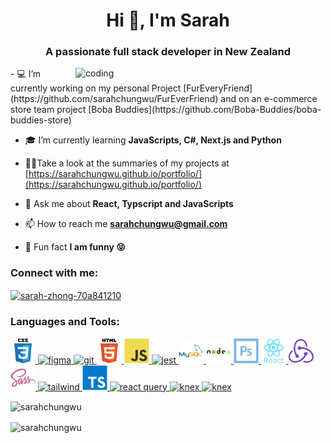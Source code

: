 <h1 align="center">Hi 👋, I'm Sarah</h1>
<h3 align="center">A passionate full stack developer in New Zealand</h3>
<img align = "right" alt="coding" width="400" src ="https://user-images.githubusercontent.com/73159092/106097036-9e8f2980-615c-11eb-9860-5aa437be7fc9.gif">
- 💻 I’m currently working on my personal Project [FurEveryFriend](https://github.com/sarahchungwu/FurEverFriend) and on an e-commerce store team project [Boba Buddies](https://github.com/Boba-Buddies/boba-buddies-store)

- 🎓  I’m currently learning **JavaScripts, C#, Next.js and Python**

- 👩‍💻Take a look at the summaries of my projects at [https://sarahchungwu.github.io/portfolio/](https://sarahchungwu.github.io/portfolio/)

- 💬 Ask me about **React, Typscript and JavaScripts**

- 📫 How to reach me **sarahchungwu@gmail.com**

- 🤖 Fun fact **I am funny 😝**

<h3 align="left">Connect with me:</h3>
<p align="left">
<a href="https://linkedin.com/in/sarah-zhong-70a841210" target="blank"><img align="center" src="https://raw.githubusercontent.com/rahuldkjain/github-profile-readme-generator/master/src/images/icons/Social/linked-in-alt.svg" alt="sarah-zhong-70a841210" height="30" width="40" /></a>
</p>

<h3 align="left">Languages and Tools:</h3>
<p align="left"> <a href="https://www.w3schools.com/css/" target="_blank" rel="noreferrer"> <img src="https://raw.githubusercontent.com/devicons/devicon/master/icons/css3/css3-original-wordmark.svg" alt="css3" width="40" height="40"/> </a> <a href="https://www.figma.com/" target="_blank" rel="noreferrer"> <img src="https://www.vectorlogo.zone/logos/figma/figma-icon.svg" alt="figma" width="40" height="40"/> </a> <a href="https://git-scm.com/" target="_blank" rel="noreferrer"> <img src="https://www.vectorlogo.zone/logos/git-scm/git-scm-icon.svg" alt="git" width="40" height="40"/> </a> <a href="https://www.w3.org/html/" target="_blank" rel="noreferrer"> <img src="https://raw.githubusercontent.com/devicons/devicon/master/icons/html5/html5-original-wordmark.svg" alt="html5" width="40" height="40"/> </a> <a href="https://developer.mozilla.org/en-US/docs/Web/JavaScript" target="_blank" rel="noreferrer"> <img src="https://raw.githubusercontent.com/devicons/devicon/master/icons/javascript/javascript-original.svg" alt="javascript" width="40" height="40"/> </a> <a href="https://jestjs.io" target="_blank" rel="noreferrer"> <img src="https://www.vectorlogo.zone/logos/jestjsio/jestjsio-icon.svg" alt="jest" width="40" height="40"/> </a> <a href="https://www.mysql.com/" target="_blank" rel="noreferrer"> <img src="https://raw.githubusercontent.com/devicons/devicon/master/icons/mysql/mysql-original-wordmark.svg" alt="mysql" width="40" height="40"/> </a> <a href="https://nodejs.org" target="_blank" rel="noreferrer"> <img src="https://raw.githubusercontent.com/devicons/devicon/master/icons/nodejs/nodejs-original-wordmark.svg" alt="nodejs" width="40" height="40"/> </a> <a href="https://www.photoshop.com/en" target="_blank" rel="noreferrer"> <img src="https://raw.githubusercontent.com/devicons/devicon/master/icons/photoshop/photoshop-line.svg" alt="photoshop" width="40" height="40"/> </a> <a href="https://reactjs.org/" target="_blank" rel="noreferrer"> <img src="https://raw.githubusercontent.com/devicons/devicon/master/icons/react/react-original-wordmark.svg" alt="react" width="40" height="40"/> </a> <a href="https://redux.js.org" target="_blank" rel="noreferrer"> <img src="https://raw.githubusercontent.com/devicons/devicon/master/icons/redux/redux-original.svg" alt="redux" width="40" height="40"/> </a> <a href="https://sass-lang.com" target="_blank" rel="noreferrer"> <img src="https://raw.githubusercontent.com/devicons/devicon/master/icons/sass/sass-original.svg" alt="sass" width="40" height="40"/> </a> <a href="https://tailwindcss.com/" target="_blank" rel="noreferrer"> <img src="https://www.vectorlogo.zone/logos/tailwindcss/tailwindcss-icon.svg" alt="tailwind" width="40" height="40"/> </a> <a href="https://www.typescriptlang.org/" target="_blank" rel="noreferrer"> <img src="https://raw.githubusercontent.com/devicons/devicon/master/icons/typescript/typescript-original.svg" alt="typescript" width="40" height="40"/> </a>  <a href="https://tanstack.com/query/v3/" target="_blank" rel="noreferrer"> <img src="https://seeklogo.com/images/R/react-query-logo-1340EA4CE9-seeklogo.com.png" alt="react query" width="40" height="40"/> </a>
<a href="https://knexjs.org" target="_blank" rel="noreferrer"> <img src="https://seeklogo.com/images/K/knexjs-logo-30104DC5C6-seeklogo.com.png" alt="knex" width="40" height="40"/> </a><a href="https://vitejs.dev/" target="_blank" rel="noreferrer"> <img src="https://seeklogo.com/images/V/vite-logo-BFD4283991-seeklogo.com.png" alt="knex" width="40" height="40"/> </a></p>

<p><img align="center" src="https://github-readme-stats.vercel.app/api/top-langs?username=sarahchungwu&show_icons=true&locale=en&layout=compact" alt="sarahchungwu" /></p>

<p><img align="center" src="https://github-readme-streak-stats.herokuapp.com/?user=sarahchungwu&" alt="sarahchungwu" /></p>


